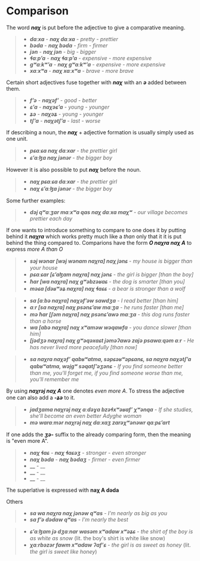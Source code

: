 

# Comparison
The word **_naχ_** is put before the adjective to give a comparative meaning.

>- **_daːxa_** - **_naχ daːxa_** - _pretty_ - _prettier_
>- **_bəda_** - **_naχ bəda_** - _firm_ - _firmer_
>- **_jən_** - **_naχ jən_** - _big_ - _bigger_
>- **_ɬaːpʼa_** - **_naχ ɬaːpʼa_** - _expensive_ - _more expensive_
>- **_gʷaːkʷʼa_** - **_naχ gʷaːkʷʼa_** - _expensive_ - _more expensive_
>- **_xaːxʷa_** - **_naχ xaːxʷa_** - _brave_ - _more brave_

Certain short adjectives fuse together with **_naχ_** with an **_ə_** added between them.
>- **_fʼə_** - **_naχəfʼ_** - _good - better_
>- **_ɕʼa_** - **_naχəɕʼa_** - _young - younger_
>- **_ʑə_** - **_naχəʑ_** - _young - younger_
>- **_tʃʼa_** - **_naχətʃʼa_** - _last - worse_

If describing a noun, the **_naχ_** + adjective formation is usually simply used as one unit.
>- **_pɕaːɕa naχ daːxar_** - _the prettier girl_
>- **_ɕʼaːɮa naχ jənər_** - _the bigger boy_

However it is also possible to put **_naχ_** before the noun.
>- **_naχ pɕaːɕa daːxar_** - _the prettier girl_
>- **_naχ ɕʼaːɮa jənər_** - _the bigger boy_

Some further examples:
>- **_dəj qʷaːʒar maːxʷa qas naχ daːxa maχʷ_** - _our village becomes prettier each day_


If one wants to introduce something to compare to one does it by putting behind it **_naχra_** which works pretty much like a _than_ only that it it is put behind the thing compared to. Comparions have the form **_O naχra naχ A_** to express _more A than O_

>- **_səj wənar [wəj wənam naχra] naχ jənɕ_** - _my house is bigger than your house_
>- **_pɕaːɕar [ɕʼaɮam naχra] naχ jənɕ_** - _the girl is bigger [than the boy]_
>- **_ħar [wa naχra] naχ gʷəbzəʁaɕ_** - _the dog is smarter [than you]_
>- **_məɕa [dəʁʷəʑ naχra] naχ ɬaɕɕ_** - _a bear is stronger than a wolf_

>- **_sa [aːbə naχra] naχəfʼəw sawdʒa_** - _I read better [than him]_
>- **_aːr [sa naχra] naχ psənɕʼaw maːʒa_** - _he runs faster [than me]_
>- **_mə ħar [ʃəm naχra] naχ psənɕʼawə maːʒa_** - _this dog runs faster than a horse_
>- **_wa [abə naχra] naχ xʷaməw wəqawfa_** - _you dance slower [than him]_
>- **_[jədʒə naχra] naχ gʷəqəxaɕt jəməʔawə zajə psawaːqəm aːr_** - _He has never lived more peacefully [than now]_

>- **_sa naχra naχəfʼ qabʁʷatma, səpɕəʁʷəpɕanɕ, sa naχra naχətʃʼa qabʁʷatma, wəjgʷ səqatʃʼəʒənɕ_** - _If you find someone better than me, you'll forget me, if you find someone worse than me, you'll remember me_


By using **_naχrəj naχ A_** one denotes _even more A_. To stress the adjective one can also add a **_-ʑə_** to it.
>- **_jadʒama naχrəj naχ aːdəɣa bzəɬxʷəʁafʼ χʷənqa_** - _If she studies, she'll become an even better Adyghe woman_
>- **_mə waraːmər naχrəj naχ daːxaʒ zarəχʷənəwr qaːpɕʼart_**

If one adds the **_ʒə-_** suffix to the already comparing form, then the meaning is "even more A".

>- **_naχ ɬaɕ_** - **_naχ ɬaɕəʒ_** - _stronger_ - _even stronger_
>- **_naχ bəda_** - **_naχ bədaʒ_** - _firmer_ - _even firmer_
>- **__** - __
>- **__** - __
>- **__** - __

The superlative is expressed with **naχ A dəda**

Others


>- **_sa wa naχra naχ jənəw qʷas_** - _I'm nearly as big as you_
>- **_sa fʼə dədaw qʷas_** - _I'm nearly the best_

>- **_ɕʼaːɮam jə dʒaːnar wasəm xʷadaw xʷəʑɕ_** - _the shirt of the boy is as white as snow_ (lit. the boy's shirt is white like snow)
>- **_χaːrbəzər fawm xʷadaw ʔafʼɕ_** - _the girl is as sweet as honey_ (lit. _the girl is sweet like honey_)

